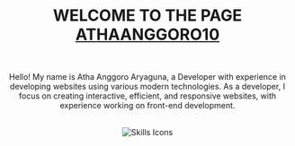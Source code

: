 <h1 align="center">WELCOME TO THE PAGE <a href="https://github.com/ATHAANGGORO10">ATHAANGGORO10</a></h1>
<br>
<p align="center">
  Hello! My name is Atha Anggoro Aryaguna, a Developer with experience in developing websites using various modern technologies. 
  As a developer, I focus on creating interactive, efficient, and responsive websites, with experience working on front-end development.
</p>
<br>
<div align="center">
  <img src="https://skillicons.dev/icons?i=html,css,js,git,bootstrap,wordpress,figma,tailwindcss,php,react,laravel,mysql" alt="Skills Icons">
</div>
